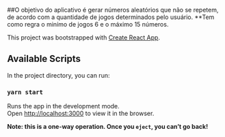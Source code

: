 ##O objetivo do aplicativo é gerar números aleatórios que não se repetem, de acordo com a quantidade de jogos determinados pelo usuário.
**Tem como regra o minímo de jogos 6 e o máximo 15 números.

This project was bootstrapped with [Create React App](https://github.com/facebook/create-react-app).

## Available Scripts

In the project directory, you can run:

### `yarn start`

Runs the app in the development mode.<br />
Open [http://localhost:3000](http://localhost:3000) to view it in the browser.


**Note: this is a one-way operation. Once you `eject`, you can’t go back!**
